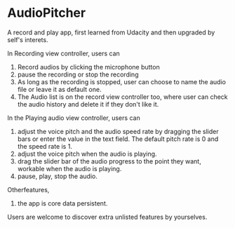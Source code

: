 # AudioPitcher
A record and play app, first learned from Udacity and then upgraded by self's interets.


In Recording view controller, users can
 1. Record audios by clicking the microphone button
 2. pause the recording or stop the recording
 3. As long as the recording is stopped, user can choose to name the audio file or leave it as default one.
 4. The Audio list is on the record view controller too, where user can check the audio history and delete it if they don't like it.
 

In the Playing audio view controller, users can
 1. adjust the voice pitch and the audio speed rate by dragging the slider bars or enter the value in the text field. The default pitch rate is 0 and the speed rate is 1.
 2. adjust the voice pitch when the audio is playing.
 3. drag the slider bar of the audio progress to the point they want, workable when the audio is playing.
 4. pause, play, stop the audio.


Otherfeatures,
 1. the app is core data persistent.

Users are welcome to discover extra unlisted features by yourselves.
